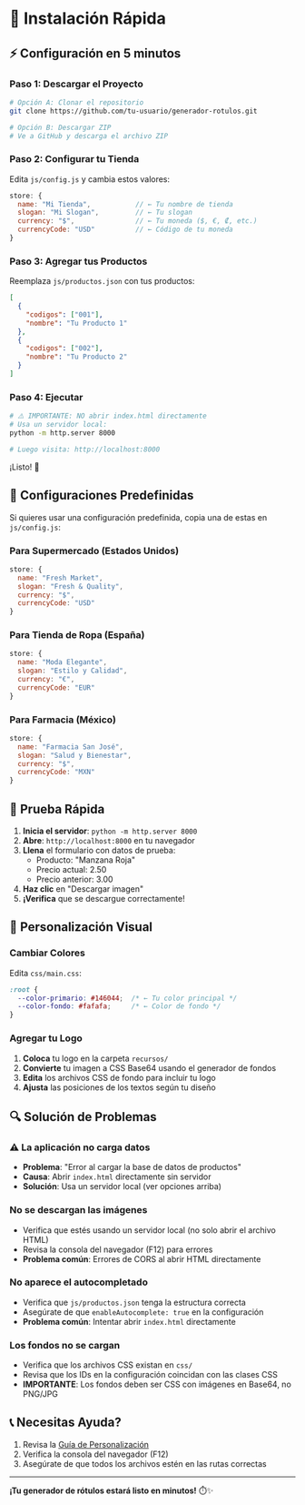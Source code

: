# 🚀 Instalación Rápida

## ⚡ Configuración en 5 minutos

### Paso 1: Descargar el Proyecto

```bash
# Opción A: Clonar el repositorio
git clone https://github.com/tu-usuario/generador-rotulos.git

# Opción B: Descargar ZIP
# Ve a GitHub y descarga el archivo ZIP
```

### Paso 2: Configurar tu Tienda

Edita `js/config.js` y cambia estos valores:

```javascript
store: {
  name: "Mi Tienda",           // ← Tu nombre de tienda
  slogan: "Mi Slogan",         // ← Tu slogan
  currency: "$",               // ← Tu moneda ($, €, ₡, etc.)
  currencyCode: "USD"          // ← Código de tu moneda
}
```

### Paso 3: Agregar tus Productos

Reemplaza `js/productos.json` con tus productos:

```json
[
  {
    "codigos": ["001"],
    "nombre": "Tu Producto 1"
  },
  {
    "codigos": ["002"],
    "nombre": "Tu Producto 2"
  }
]
```

### Paso 4: Ejecutar

```bash
# ⚠️ IMPORTANTE: NO abrir index.html directamente
# Usa un servidor local:
python -m http.server 8000

# Luego visita: http://localhost:8000
```

¡Listo! 🎉

## 🔧 Configuraciones Predefinidas

Si quieres usar una configuración predefinida, copia una de estas en `js/config.js`:

### Para Supermercado (Estados Unidos)
```javascript
store: {
  name: "Fresh Market",
  slogan: "Fresh & Quality",
  currency: "$",
  currencyCode: "USD"
}
```

### Para Tienda de Ropa (España)
```javascript
store: {
  name: "Moda Elegante",
  slogan: "Estilo y Calidad",
  currency: "€",
  currencyCode: "EUR"
}
```

### Para Farmacia (México)
```javascript
store: {
  name: "Farmacia San José",
  slogan: "Salud y Bienestar",
  currency: "$",
  currencyCode: "MXN"
}
```

## 📱 Prueba Rápida

1. **Inicia el servidor**: `python -m http.server 8000`
2. **Abre**: `http://localhost:8000` en tu navegador
3. **Llena** el formulario con datos de prueba:
   - Producto: "Manzana Roja"
   - Precio actual: 2.50
   - Precio anterior: 3.00
4. **Haz clic** en "Descargar imagen"
5. **¡Verifica** que se descargue correctamente!

## 🎨 Personalización Visual

### Cambiar Colores

Edita `css/main.css`:

```css
:root {
  --color-primario: #146044;  /* ← Tu color principal */
  --color-fondo: #fafafa;     /* ← Color de fondo */
}
```

### Agregar tu Logo

1. **Coloca** tu logo en la carpeta `recursos/`
2. **Convierte** tu imagen a CSS Base64 usando el generador de fondos
3. **Edita** los archivos CSS de fondo para incluir tu logo
4. **Ajusta** las posiciones de los textos según tu diseño

## 🔍 Solución de Problemas

### ⚠️ La aplicación no carga datos
- **Problema**: "Error al cargar la base de datos de productos"
- **Causa**: Abrir `index.html` directamente sin servidor
- **Solución**: Usa un servidor local (ver opciones arriba)

### No se descargan las imágenes
- Verifica que estés usando un servidor local (no solo abrir el archivo HTML)
- Revisa la consola del navegador (F12) para errores
- **Problema común**: Errores de CORS al abrir HTML directamente

### No aparece el autocompletado
- Verifica que `js/productos.json` tenga la estructura correcta
- Asegúrate de que `enableAutocomplete: true` en la configuración
- **Problema común**: Intentar abrir `index.html` directamente

### Los fondos no se cargan
- Verifica que los archivos CSS existan en `css/`
- Revisa que los IDs en la configuración coincidan con las clases CSS
- **IMPORTANTE**: Los fondos deben ser CSS con imágenes en Base64, no PNG/JPG

## 📞 Necesitas Ayuda?

1. Revisa la [Guía de Personalización](PERSONALIZACION.md)
2. Verifica la consola del navegador (F12)
3. Asegúrate de que todos los archivos estén en las rutas correctas

---

**¡Tu generador de rótulos estará listo en minutos!** ⏱️✨ 